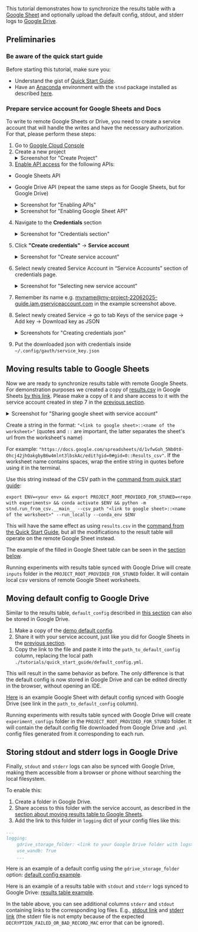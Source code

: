 This tutorial demonstrates how to synchronize the results table with a [Google Sheet](https://workspace.google.com/products/sheets/) and optionally upload the default config, stdout, and stderr logs to [Google Drive](https://drive.google.com/drive/my-drive).

## Preliminaries

### Be aware of the quick start guide

Before starting this tutorial, make sure you:

- Understand the gist of [Quick Start Guide](../quick_start_guide/QUICK_START_GUIDE.md).
- Have an [Anaconda](https://www.anaconda.com/) environment with the `stnd` package installed as described [here](../../README.md#installation).

### Prepare service account for Google Sheets and Docs

To write to remote Google Sheets or Drive, you need to create a service account that will handle the writes and have the necessary authorization. For that, please perform these steps:

1. Go to [Google Cloud Console](https://console.cloud.google.com/projectselector2/apis/dashboard)
2. Create a new project
   <details>
   <summary>Screenshot for "Create Project"</summary>
   <img src="./step_screenshots/create_project.png" alt="Create project">
   </details>
3. [Enable API access](https://docs.gspread.org/en/latest/oauth2.html#enable-api-access) for the following APIs:
- Google Sheets API
- Google Drive API (repeat the same steps as for Google Sheets, but for Google Drive)

    <details>
    <summary>Screenshot for "Enabling APIs"</summary>
    <img src="./step_screenshots/enable_api_services.png" alt="Enable API">
    </details>
    <details>
    <summary>Screenshot for "Enabling Google Sheet API"</summary>
    <img src="./step_screenshots/search_for_service.png" alt="Search for API">
    <img src="./step_screenshots/enable_api.png" alt="Enable API">
    </details>

4. Navigate to the **Credentials** section

    <details>
    <summary>Screenshot for "Credentials section"</summary>
    <img src="./step_screenshots/create_credentials.png" alt="Create Credentials">
    </details>

5. Click **"Create credentials"** → **Service account**

    <details>
    <summary>Screenshot for "Create service account"</summary>
    <img src="./step_screenshots/create_new_service_account.png" alt="Create Service Account">
    </details>

6. Select newly created Service Account in “Service Accounts” section of credentials page.

    <details>
    <summary>Screenshot for "Selecting new service account"</summary>
    <img src="./step_screenshots/push_on_account.png" alt="Selecting new service account">
    </details>

7. Remember its name e.g. myname@my-project-22062025-guide.iam.gserviceaccount.com in the example screenshot above.
8. Select newly created Service → go to tab Keys of the service page → Add key → Download key as JSON

    <details>
    <summary>Screenshots for "Creating credentials json"</summary>
    <img src="./step_screenshots/keys.png" alt="Keys">
    <img src="./step_screenshots/create_new_account.png" alt="Create new account">
    <img src="./step_screenshots/create_key.png" alt="Create json">
    </details>

9. Put the downloaded json with credentials inside `~/.config/gauth/service_key.json`

## Moving results table to Google Sheets

Now we are ready to synchronize results table with remote Google Sheets. For demonstration purposes we created a copy of [results.csv](../quick_start_guide/results.csv) in Google Sheets [by this link](https://docs.google.com/spreadsheets/d/1vfwGoh_5Nb0t0-Ohcj42jhOakgbyB6w4mlnt3lbskAc/edit?gid=0#gid=0). Please make a copy of it and share access to it with the service account created in step 7 in the [previous section](#prepare-service-account-for-google-sheets-and-docs).

<details>
<summary>Screenshot for "Sharing google sheet with service account"</summary>
<img src="./step_screenshots/share_gsheet.png" alt="Share google sheet">
</details>

Create a string in the format: `"<link to google sheet>::<name of the worksheet>"` (quotes and `::` are important, the latter separates the sheet's url from the worksheet's name)

For example: `"https://docs.google.com/spreadsheets/d/1vfwGoh_5Nb0t0-Ohcj42jhOakgbyB6w4mlnt3lbskAc/edit?gid=0#gid=0::Results_csv"`. If the worksheet name contains spaces, wrap the entire string in quotes before using it in the terminal.

Use this string instead of the CSV path in the [command from quick start guide](../quick_start_guide/QUICK_START_GUIDE.md#run-experiment):

```
export ENV=<your env> && export PROJECT_ROOT_PROVIDED_FOR_STUNED=<repo with experiments> && conda activate $ENV && python -m stnd.run_from_csv.__main__ --csv_path "<link to google sheet>::<name of the worksheet>" --run_locally --conda_env $ENV
```

This will have the same effect as using `results.csv` in the [command from the Quick Start Guide](../quick_start_guide/QUICK_START_GUIDE.md#run-experiment), but all the modifications to the result table will operate on the remote Google Sheet instead.

The example of the filled in Google Sheet table can be seen in the [section below](#storing-stdout-and-stderr-logs-in-google-drive).

Running experiments with results table synced with Google Drive will create `inputs` folder in the `PROJECT_ROOT_PROVIDED_FOR_STUNED` folder. It will contain local csv versions of remote Google Sheet worksheets.

## Moving default config to Google Drive

Similar to the results table, `default_config` described in [this section](../quick_start_guide/QUICK_START_GUIDE.md#prepare-default-config) can also be stored in Google Drive.

1. Make a copy of the [demo default config](https://drive.google.com/file/d/1F1qJn7qoGHLovArnwzxGhAv7QOu4MnJ-/view?usp=drive_link).
2. Share it with your service account, just like you did for Google Sheets in the [previous section](#moving-results-table-to-google-sheets).
3. Copy the link to the file and paste it into the `path_to_default_config` column, replacing the local path `./tutorials/quick_start_guide/default_config.yml`.

This will result in the same behavior as before. The only difference is that the default config is now stored in Google Drive and can be edited directly in the browser, without opening an IDE.

[Here](https://docs.google.com/spreadsheets/d/1gZ45Ss8ychtdSILT0WxV6w1IjlTdmoWjMwkIzxQkFBI/edit?usp=sharing) is an example Google Sheet with default config synced with Google Drive (see link in the `path_to_default_config` column).

Running experiments with results table synced with Google Drive will create `experiment_configs` folder in the `PROJECT_ROOT_PROVIDED_FOR_STUNED` folder. It will contain the default config file downloaded from Google Drive and `.yml` config files generated from it corresponding to each run.

## Storing stdout and stderr logs in Google Drive

Finally, `stdout` and `stderr` logs can also be synced with Google Drive, making them accessible from a browser or phone without searching the local filesystem.

To enable this:

1. Create a folder in Google Drive.
2. Share access to this folder with the service account, as described in the [section about moving results table to Google Sheets](#moving-results-table-to-google-sheets).
3. Add the link to this folder in `logging` dict of your config files like this:

```yaml
...
logging:
    gdrive_storage_folder: <link to your Google Drive folder with logs>
    use_wandb: True
    ...
```

Here is an example of a default config using the `gdrive_storage_folder` option: [default config example](https://drive.google.com/file/d/1DlArNSf0Qjf0vt2cb75x-oy508Xt_RW5/view?usp=drive_link).

Here is an example of a results table with `stdout` and `stderr` logs synced to Google Drive: [results table example](https://docs.google.com/spreadsheets/d/1uAfO73wFZv3tgsGfnCYrm39g3vyWsgaxzmbidpI7zSo/edit?usp=sharing).

In the table above, you can see additional columns `stderr` and `stdout` containing links to the corresponding log files. E.g., [stdout link](https://drive.google.com/file/d/14vyZ5JdZeYMBs4GcwC_D2RGi5Fmm96UD/preview?usp=drivesdk) and [stderr link](https://drive.google.com/file/d/13j3zpA6D5GUfLW7rn-HRyFpCdekjYQ9p/preview?usp=drivesdk) (the stderr file is not empty because of the expected `DECRYPTION_FAILED_OR_BAD_RECORD_MAC` error that can be ignored).

<!-- export ENV=/Users/arubique/github/stnd/envs/stnd_env && export PROJECT_ROOT_PROVIDED_FOR_STUNED=/Users/arubique/github/stnd/ && conda activate $ENV && python -m stnd.run_from_csv.__main__ --csv_path "https://docs.google.com/spreadsheets/d/1uAfO73wFZv3tgsGfnCYrm39g3vyWsgaxzmbidpI7zSo/edit?gid=0#gid=0::Results_csv" --run_locally --conda_env $ENV -->
